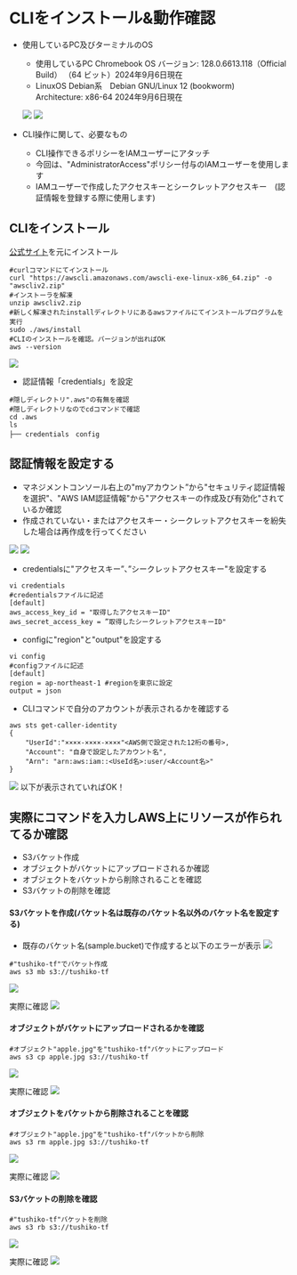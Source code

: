 # CLIをインストール&動作確認

* 使用しているPC及びターミナルのOS
   * 使用しているPC Chromebook OS バージョン: 128.0.6613.118（Official Build） （64 ビット）2024年9月6日現在
   * LinuxOS Debian系　Debian GNU/Linux 12 (bookworm)　Architecture: x86-64 2024年9月6日現在
  
   ![](../images/install/ChromeOS-check1.png)
   ![](../images/install/ChromeOS-check2.png)


* CLI操作に関して、必要なもの
   * CLI操作できるポリシーをIAMユーザーにアタッチ
   * 今回は、"AdministratorAccess"ポリシー付与のIAMユーザーを使用します
   * IAMユーザーで作成したアクセスキーとシークレットアクセスキー　(認証情報を登録する際に使用します)
     
## CLIをインストール
[公式サイト](https://docs.aws.amazon.com/ja_jp/cli/latest/userguide/getting-started-install.html)を元にインストール

```
#curlコマンドにてインストール
curl "https://awscli.amazonaws.com/awscli-exe-linux-x86_64.zip" -o "awscliv2.zip"
#インストーラを解凍
unzip awscliv2.zip
#新しく解凍されたinstallディレクトリにあるawsファイルにてインストールプログラムを実行
sudo ./aws/install
#CLIのインストールを確認。バージョンが出ればOK
aws --version
```
![](../images/install/aws-cli-install1.png)

* 認証情報「credentials」を設定
```
#隠しディレクトリ".aws"の有無を確認
#隠しディレクトリなのでcdコマンドで確認
cd .aws
ls
├── credentials　config
```

## 認証情報を設定する
* マネジメントコンソール右上の"myアカウント”から"セキュリティ認証情報を選択"、"AWS IAM認証情報"から"アクセスキーの作成及び有効化"されているか確認
* 作成されていない・またはアクセスキー・シークレットアクセスキーを紛失した場合は再作成を行ってください

![](../images/install/access-key-check1.png)
![](../images/install/access-key-check2.png)

* credentialsに"アクセスキー”、”シークレットアクセスキー"を設定する
```
vi credentials
#credentialsファイルに記述
[default]
aws_access_key_id = "取得したアクセスキーID"
aws_secret_access_key = ”取得したシークレットアクセスキーID"
```

* configに"region"と"output"を設定する
```
vi config
#configファイルに記述
[default]
region = ap-northeast-1 #regionを東京に設定
output = json
```

* CLIコマンドで自分のアカウントが表示されるかを確認する
```
aws sts get-caller-identity
{
    "UserId":"××××-××××-××××"<AWS側で設定された12桁の番号>,
    "Account": "自身で設定したアカウント名",
    "Arn": "arn:aws:iam::<UseId名>:user/<Account名>"
}
```

![](../images/install/myaccout-check.png)
以下が表示されていればOK！

## 実際にコマンドを入力しAWS上にリソースが作られてるか確認
* S3バケット作成
* オブジェクトがバケットにアップロードされるか確認
* オブジェクトをバケットから削除されることを確認
* S3バケットの削除を確認

#### S3バケットを作成(バケット名は既存のバケット名以外のバケット名を設定する)
* 既存のバケット名(sample.bucket)で作成すると以下のエラーが表示
![](../images/install/s3-mb-error.png)

```
#"tushiko-tf"でバケット作成
aws s3 mb s3://tushiko-tf
```
![](../images/install/s3-mb1.png)

実際に確認
![](../images/install/bucket-managementconsole.png)

#### オブジェクトがバケットにアップロードされるかを確認
```
#オブジェクト"apple.jpg"を"tushiko-tf"バケットにアップロード
aws s3 cp apple.jpg s3://tushiko-tf
```
![](../images/install/upload-apple.png)

実際に確認
![](../images/install/tushiko-tf-upload.png)

#### オブジェクトをバケットから削除されることを確認
```
#オブジェクト"apple.jpg"を"tushiko-tf"バケットから削除
aws s3 rm apple.jpg s3://tushiko-tf
```
![](../images/install/apple-delete.png)

実際に確認
![](../images/install/delete-object.png)

#### S3バケットの削除を確認
```
#"tushiko-tf"バケットを削除
aws s3 rb s3://tushiko-tf
```
![](../images/install/s3-rb1.png)

実際に確認
![](../images/install/S3-rm-bucket.png)